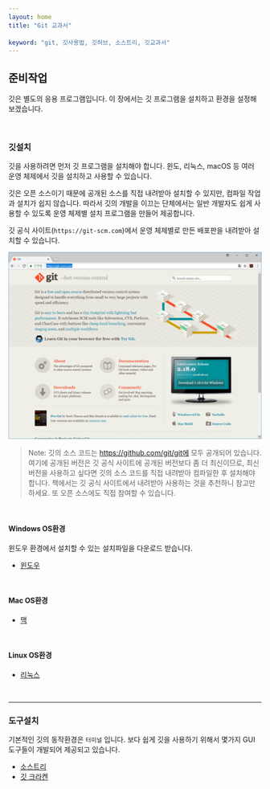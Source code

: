 ```yaml
---
layout: home
title: "Git 교과서"

keyword: "git, 깃사용법, 깃허브, 소스트리, 깃교과서"
---
```

## 준비작업
깃은 별도의 응용 프로그램입니다. 이 장에서는 깃 프로그램을 설치하고 환경을 설정해 보겠습니다.

<br>

### 깃설치
깃을 사용하려면 먼저 깃 프로그램을 설치해야 합니다. 윈도, 리눅스, macOS 등 여러 운영 체제에서 깃을 설치하고 사용할 수 있습니다.  

깃은 오픈 소스이기 때문에 공개된 소스를 직접 내려받아 설치할 수 있지만, 컴파일 작업과 설치가 쉽지 않습니다. 따라서 깃의 개발을 이끄는 단체에서는 일반 개발자도 쉽게 사용할 수 있도록 운영 체제별 설치 프로그램을 만들어 제공합니다.  

깃 공식 사이트(`https://git-scm.com`)에서 운영 체제별로 만든 배포판을 내려받아 설치할 수 있습니다.  

![git-scm](./img/git-scm.png)

> Note: 깃의 소스 코드는 https://github.com/git/git에 모두 공개되어 있습니다. 여기에 공개된 버전은 깃 공식
사이트에 공개된 버전보다 좀 더 최신이므로, 최신 버전을 사용하고 싶다면 깃의 소스 코드를 직접 내려받아 컴파일한
후 설치해야 합니다. 책에서는 깃 공식 사이트에서 내려받아 사용하는 것을 추천하니 참고만 하세요. 또 오픈 소스에도 직접 참여할 수 있습니다.  

<br>

#### Windows OS환경
윈도우 환경에서 설치할 수 있는 설치파일을 다운로드 받습니다.  

* [윈도우](windows)

<br>

#### Mac OS환경
* [맥](#)

<br>

#### Linux OS환경
* [리눅스](linux)

<br>
<hr>

### 도구설치
기본적인 깃의 동작환경은 `터미널` 입니다. 보다 쉽게 깃을 사용하기 위해서 몇가지 GUI 도구들이 개발되어 제공되고 있습니다.  

* [소스트리](sourcetree)
* [깃 크라켄](kraken)

<br><br><br>